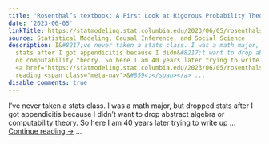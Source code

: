 ```yaml
---
title: 'Rosenthal’s textbook: A First Look at Rigorous Probability Theory'
date: '2023-06-05'
linkTitle: https://statmodeling.stat.columbia.edu/2023/06/05/rosenthals-textbook-a-first-look-at-rigorous-probability-theory/
source: Statistical Modeling, Causal Inference, and Social Science
description: I&#8217;ve never taken a stats class. I was a math major, but dropped
  stats after I got appendicitis because I didn&#8217;t want to drop abstract algebra
  or computability theory. So here I am 40 years later trying to write up &#8230;
  <a href="https://statmodeling.stat.columbia.edu/2023/06/05/rosenthals-textbook-a-first-look-at-rigorous-probability-theory/">Continue
  reading <span class="meta-nav">&#8594;</span></a> ...
disable_comments: true
---
```

I&#8217;ve never taken a stats class. I was a math major, but dropped stats after I got appendicitis because I didn&#8217;t want to drop abstract algebra or computability theory. So here I am 40 years later trying to write up &#8230; <a href="https://statmodeling.stat.columbia.edu/2023/06/05/rosenthals-textbook-a-first-look-at-rigorous-probability-theory/">Continue reading <span class="meta-nav">&#8594;</span></a> ...